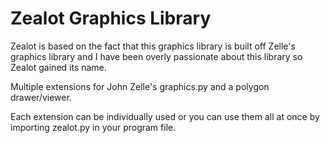 # Zealot Graphics Library

Zealot is based on the fact that this graphics library is built off Zelle's graphics library 
and I have been overly passionate about this library so Zealot gained its name.

 Multiple extensions for John Zelle's graphics.py and a polygon drawer/viewer.

Each extension can be individually used or you can use them all at once 
by importing zealot.py in your program file.
